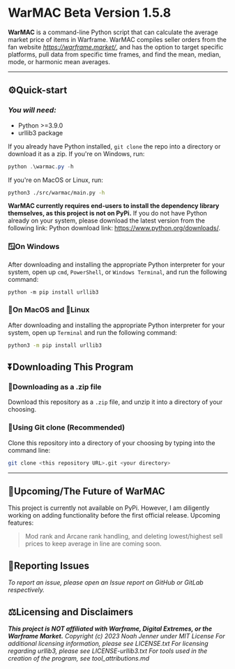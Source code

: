 
# **WarMAC Beta Version 1.5.8**

**WarMAC** is a command-line Python script that can calculate the average market price of items in Warframe.
WarMAC compiles seller orders from the fan website *<https://warframe.market/>*, and has the option to target specific platforms, pull data from specific time frames, and find the mean, median, mode, or harmonic mean averages.

***

## **⚙️Quick-start**

### *You will need:*

* Python >=3.9.0
* urllib3 package

If you already have Python installed, `git clone` the repo into a directory or download it as a zip.
If you're on Windows, run:

```PowerShell
python .\warmac.py -h
```

If you're on MacOS or Linux, run:

```bash
python3 ./src/warmac/main.py -h
```

**WarMAC currently requires end-users to install the dependency library themselves, as this project is not on PyPi.**
If you do not have Python already on your system, please download the latest version from the following link:
Python download link: <https://www.python.org/downloads/>.

### 🪟On Windows

After downloading and installing the appropriate Python interpreter for your system, open up `cmd`, `PowerShell`, or `Windows Terminal`, and run the following command:

```ps
python -m pip install urllib3
```

### 🍎On MacOS and 🐧Linux

After downloading and installing the appropriate Python interpreter for your system, open up `Terminal` and run the following command:

```bash
python3 -m pip install urllib3
```

## **⏬Downloading This Program**

### 🎒Downloading as a .zip file

Download this repository as a `.zip` file, and unzip it into a directory of your choosing.

### 🤖Using Git clone (Recommended)

Clone this repository into a directory of your choosing by typing into the command line:

```bash
git clone <this repository URL>.git <your directory>
```

***

## **🔮Upcoming/The Future of WarMAC**

This project is currently not available on PyPi. However, I am diligently working on adding functionality before the first official release.
Upcoming features:
> Mod rank and Arcane rank handling, and deleting lowest/highest sell prices to keep average in line are coming soon.

## **💽Reporting Issues**

*To report an issue, please open an Issue report on GitHub or GitLab respectively.*

## **⚖️Licensing and Disclaimers**

***This project is NOT affiliated with Warframe, Digital Extremes, or the Warframe Market.***
*Copyright (c) 2023 Noah Jenner under MIT License*
*For additional licensing information, please see LICENSE.txt*
*For licensing regarding urllib3, please see LICENSE-urllib3.txt*
*For tools used in the creation of the program, see tool_attributions.md*
